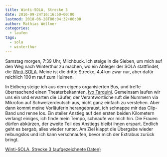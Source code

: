 ```yaml
---
title: Winti-SOLA, Strecke 3
date: 2016-09-24T16:16:50+00:00
lastmod: 2018-06-28T00:04:32+00:00
author: Mathias Wellner
categories:
  - laufen
tags:
  - sola
  - winterthur
---
```

Samstag morgen, 7:39 Uhr, Milchbuck. Ich steige in die Sieben, um mich auf den Weg nach Winterthur zu machen, wo ein Ableger der SOLA stattfindet, die <a href="http://www.rundweg.winterthur.ch/index.php?apid=13335320&#038;apparentid=5271926" title="Winti-SOLA" target="_blank">Winti-SOLA</a>. Meine ist die dritte Strecke, 4,4&thinsp;km zwar nur, aber dafür reichlich 100&thinsp;m rauf zum Hulmen. 
<!--more-->

In Eidberg steige ich aus dem eigens organisierten Bus, und treffe überraschend einen Theaterbekannten, <a href="http://theater-studio.ch/theater-verein/die-schauspieler/ivo-tarquini/" title="Ivo Tarquini" target="_blank">Ivo Tarquini</a>. Gemeinsam laufen wir uns ein und erwarten die Läufer, der Verantwortliche ruft die Nummern via Mikrofon auf Schweizerdeutsch aus, nicht ganz einfach zu verstehen. Aber dann kommt meine Vorläuferin herangebraust, ich schnappe mir das Clip-Band und renne los. Ein steiler Anstieg auf den ersten beiden Kilometern verlangt einiges, ich finde mein Tempo, schnaufe vor mich hin. Die Frauen dürfen abkürzen, der zweite Teil des Anstiegs bleibt ihnen erspart. Endlich geht es bergab, alles wieder runter. Am Ziel klappt die Übergabe wieder reibungslos und ich kann verschnaufen, bevor mich der Extrabus zurück bringt. 

<a href="https://connect.garmin.com/modern/activity/1376146641" title="Winti-SOLA, Strecke 3" target="_blank">Winti-SOLA, Strecke 3 (aufgezeichnete Daten)</a>